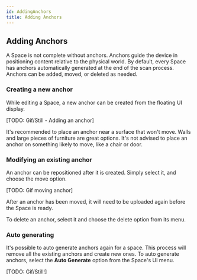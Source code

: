 ```yaml
---
id: AddingAnchors
title: Adding Anchors
---
```


## Adding Anchors

A Space is not complete without anchors. Anchors guide the device in positioning content relative to the physical world.
By default, every Space has anchors automatically generated at the end of the scan process. Anchors can be added, moved, or deleted as needed.

### Creating a new anchor

While editing a Space, a new anchor can be created from the floating UI display.

[TODO: Gif/Still - Adding an anchor]

It's recommended to place an anchor near a surface that won't move. Walls and large pieces of furniture are great options.
It's not advised to place an anchor on something likely to move, like a chair or door. 

### Modifying an existing anchor

An anchor can be repositioned after it is created. 
Simply select it, and choose the move option.

[TODO: Gif moving anchor]

After an anchor has been moved, it will need to be uploaded again before the Space is ready.

To delete an anchor, select it and choose the delete option from its menu.

### Auto generating

It's possible to auto generate anchors again for a space. This process will remove all the existing anchors and create new ones. 
To auto generate anchors, select the <b>Auto Generate</b> option from the Space's UI menu.

[TODO: Gif/Still!]
